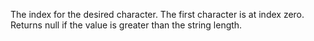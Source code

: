The index for the desired character. The first character is at index zero. Returns null if the value is greater than the string length.